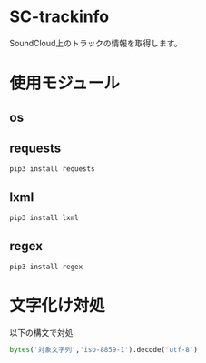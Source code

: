 # SC-trackinfo
SoundCloud上のトラックの情報を取得します。

# 使用モジュール
## os
## requests
`pip3 install requests`
## lxml
`pip3 install lxml`
## regex
`pip3 install regex`

# 文字化け対処
以下の構文で対処
~~~python
bytes('対象文字列','iso-8859-1').decode('utf-8')
~~~
